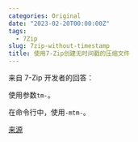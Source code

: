 ```yaml
---
categories: Original
date: "2023-02-20T00:00:00Z"
tags:
  - 7Zip
slug: 7zip-without-timestamp
title: 使用7-Zip创建无时间戳的压缩文件
---
```


来自 7-Zip 开发者的回答：

使用参数`tm-`。

在命令行中，使用`-mtm-`。

[来源](https://sourceforge.net/p/sevenzip/discussion/45797/thread/61905a4c/)
